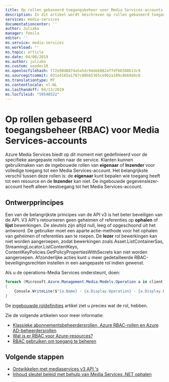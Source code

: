```yaml
---
title: Op rollen gebaseerd toegangsbeheer voor Media Services-accounts - Azure | Microsoft Docs
description: In dit artikel wordt beschreven op rollen gebaseerd toegangsbeheer (RBAC) voor Azure Media Services-accounts.
services: media-services
documentationcenter: ''
author: Juliako
manager: femila
editor: ''
ms.service: media-services
ms.workload: ''
ms.topic: article
ms.date: 04/08/2019
ms.author: juliako
ms.custom: seodec18
ms.openlocfilehash: f72e98d8874a5a5dc94deb882affdf66388b13c9
ms.sourcegitcommit: 031e4165a1767c00bb5365ce9b2a189c8b69d4c0
ms.translationtype: MT
ms.contentlocale: nl-NL
ms.lasthandoff: 04/13/2019
ms.locfileid: "59548522"
---
```

# <a name="role-based-access-control-rbac-for-media-services-accounts"></a>Op rollen gebaseerd toegangsbeheer (RBAC) voor Media Services-accounts

Azure Media Services biedt op dit moment niet gedefinieerd voor de specifieke aangepaste rollen naar de service. Klanten kunnen gebruikmaken van de ingebouwde rollen van **eigenaar** of **Inzender** voor volledige toegang tot een Media Services-account. Het belangrijkste verschil tussen deze rollen is: de **eigenaar** kunt bepalen wie toegang heeft tot een resource en de **Inzender** kan niet. De ingebouwde gegevenslezer-account heeft alleen leestoegang tot het Media Services-account. 

## <a name="design-principles"></a>Ontwerpprincipes

Een van de belangrijkste principes van de API v3 is het beter beveiligen van de API. V3 API's retourneren geen geheimen of referenties op **ophalen** of **lijst** bewerkingen. De sleutels zijn altijd null, leeg of opgeschoond uit het antwoord. De gebruiker moet een aparte actie-methode voor het ophalen van geheimen of referenties aan te roepen. De **lezer** rol bewerkingen kan niet worden aangeroepen, zodat bewerkingen zoals Asset.ListContainerSas, StreamingLocator.ListContentKeys, ContentKeyPolicies.GetPolicyPropertiesWithSecrets kan niet worden aangeroepen. Afzonderlijke acties kunt u meer gedetailleerde RBAC-beveiligingsrechten instellen in een aangepaste rol indien gewenst.

Als u de operations-Media Services ondersteunt, doen:

```csharp
foreach (Microsoft.Azure.Management.Media.Models.Operation a in client.Operations.List())
{
    Console.WriteLine($"{a.Name} - {a.Display.Operation} - {a.Display.Description}");
}
```

De [ingebouwde roldefinities](https://docs.microsoft.com/azure/role-based-access-control/built-in-roles) artikel ziet u precies wat de rol, hebben. 

Zie de volgende artikelen voor meer informatie:

- [Klassieke abonnementsbeheerdersrollen, Azure RBAC-rollen en Azure AD-beheerdersrollen](https://docs.microsoft.com/azure/role-based-access-control/rbac-and-directory-admin-roles)
- [Wat is er RBAC voor Azure-resources?](https://docs.microsoft.com/azure/role-based-access-control/overview)
- [RBAC gebruiken om toegang te beheren](https://docs.microsoft.com/azure/role-based-access-control/role-assignments-rest)

## <a name="next-steps"></a>Volgende stappen

- [Ontwikkelen met mediaservices v3 API 's](media-services-apis-overview.md)
- [Inhoud sleutel beleid met behulp van Media Services .NET ophalen](get-content-key-policy-dotnet-howto.md)
